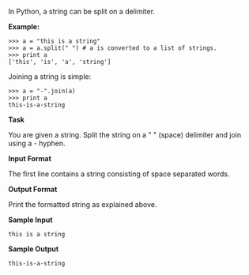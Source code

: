 In Python, a string can be split on a delimiter.

**Example:**

```
>>> a = "this is a string"
>>> a = a.split(" ") # a is converted to a list of strings. 
>>> print a
['this', 'is', 'a', 'string']
```

Joining a string is simple:

```
>>> a = "-".join(a)
>>> print a
this-is-a-string 
```

**Task**

You are given a string. Split the string on a " " (space) delimiter and join using a - hyphen.

**Input Format**

The first line contains a string consisting of space separated words.

**Output Format**

Print the formatted string as explained above.

**Sample Input**

```
this is a string
```
   
**Sample Output**

```
this-is-a-string
```
